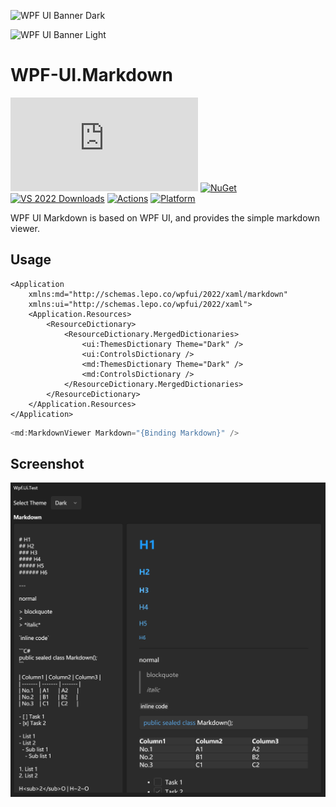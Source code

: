 ![WPF UI Banner Dark](https://user-images.githubusercontent.com/13592821/174165081-9c62d188-ecb6-4200-abd8-419afbaf32c2.png#gh-dark-mode-only)

![WPF UI Banner Light](https://user-images.githubusercontent.com/13592821/174165388-921c4745-90ed-4396-9a4b-9c86478f7447.png#gh-light-mode-only)

# WPF-UI.Markdown

[![GitHub license](https://img.shields.io/github/license/emako/wpfui.markdown)](https://github.com/emako/wpfui.markdown/blob/master/LICENSE) [![NuGet](https://img.shields.io/nuget/v/WPF-UI.Markdown.svg)](https://nuget.org/packages/WPF-UI.Markdown) [![VS 2022 Downloads](https://img.shields.io/visual-studio-marketplace/i/lepo.WPF-UI?label=vs-2022)](https://marketplace.visualstudio.com/items?itemName=lepo.WPF-UI) [![Actions](https://github.com/emako/wpfui.markdown/actions/workflows/library.nuget.yml/badge.svg)](https://github.com/emako/wpfui.markdown/actions/workflows/library.nuget.yml) [![Platform](https://img.shields.io/badge/platform-Windows-blue?logo=windowsxp&color=1E9BFA)](https://dotnet.microsoft.com/zh-cn/download/dotnet/latest/runtime)

WPF UI Markdown is based on WPF UI, and provides the simple markdown viewer.

## Usage

```xaml
<Application
    xmlns:md="http://schemas.lepo.co/wpfui/2022/xaml/markdown"
    xmlns:ui="http://schemas.lepo.co/wpfui/2022/xaml">
    <Application.Resources>
        <ResourceDictionary>
            <ResourceDictionary.MergedDictionaries>
                <ui:ThemesDictionary Theme="Dark" />
                <ui:ControlsDictionary />
                <md:ThemesDictionary Theme="Dark" />
                <md:ControlsDictionary />
            </ResourceDictionary.MergedDictionaries>
        </ResourceDictionary>
    </Application.Resources>
</Application>
```

```c#
<md:MarkdownViewer Markdown="{Binding Markdown}" />
```

## Screenshot

![image-20240913172834279](assets/image-20240913172834279.png)